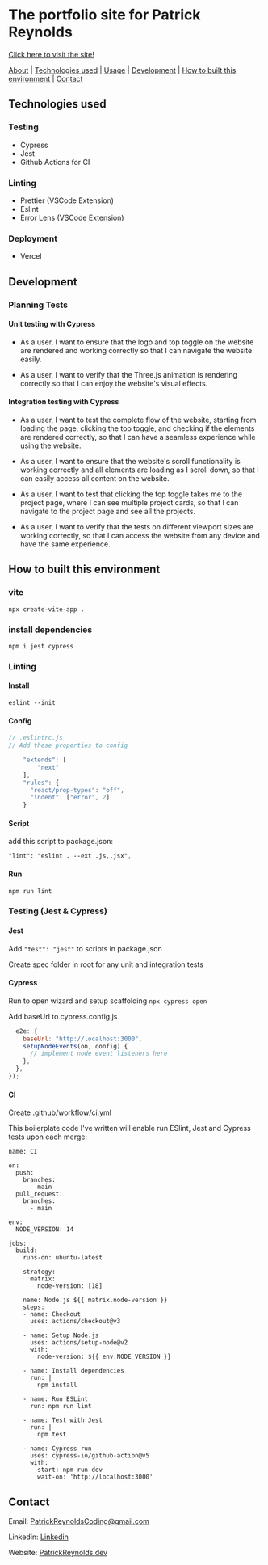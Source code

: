 # The portfolio site for Patrick Reynolds

[Click here to visit the site!](https://patrickreynolds.dev/)

[About](#about) | [Technologies used](#technologies-used) | [Usage](#usage) | [Development](#development) | [How to built this environment](#how-to-built-this-environment) | [Contact](#contact)

## Technologies used

### Testing

- Cypress
- Jest
- Github Actions for CI

### Linting

- Prettier (VSCode Extension)
- Eslint
- Error Lens (VSCode Extension)

### Deployment

- Vercel

## Development

### Planning Tests

#### Unit testing with Cypress

- As a user, I want to ensure that the logo and top toggle on the website are rendered and working correctly so that I can navigate the website easily.

- As a user, I want to verify that the Three.js animation is rendering correctly so that I can enjoy the website's visual effects.

#### Integration testing with Cypress

- As a user, I want to test the complete flow of the website, starting from loading the page, clicking the top toggle, and checking if the elements are rendered correctly, so that I can have a seamless experience while using the website.

- As a user, I want to ensure that the website's scroll functionality is working correctly and all elements are loading as I scroll down, so that I can easily access all content on the website.

- As a user, I want to test that clicking the top toggle takes me to the project page, where I can see multiple project cards, so that I can navigate to the project page and see all the projects.

- As a user, I want to verify that the tests on different viewport sizes are working correctly, so that I can access the website from any device and have the same experience.

## How to built this environment

### vite

`npx create-vite-app .`

### install dependencies

`npm i jest cypress`

### Linting

#### Install

`eslint --init`

#### Config

```Javascript
// .eslintrc.js
// Add these properties to config

    "extends": [
        "next"
    ],
    "rules": {
      "react/prop-types": "off",
      "indent": ["error", 2]
    }
```

#### Script

add this script to package.json:

`"lint": "eslint . --ext .js,.jsx",`

#### Run

`npm run lint`

### Testing (Jest & Cypress)

#### Jest

Add `"test": "jest"` to scripts in package.json

Create spec folder in root for any unit and integration tests

#### Cypress

Run to open wizard and setup scaffolding `npx cypress open`

Add baseUrl to cypress.config.js

```Javascript
  e2e: {
    baseUrl: "http://localhost:3000",
    setupNodeEvents(on, config) {
      // implement node event listeners here
    },
  },
});
```

#### CI

Create .github/workflow/ci.yml

This boilerplate code I've written will enable run ESlint, Jest and Cypress tests upon each merge:

```Github Actions
name: CI

on:
  push:
    branches:
      - main
  pull_request:
    branches:
      - main

env:
  NODE_VERSION: 14

jobs:
  build:
    runs-on: ubuntu-latest

    strategy:
      matrix:
        node-version: [18]

    name: Node.js ${{ matrix.node-version }}
    steps:
    - name: Checkout
      uses: actions/checkout@v3

    - name: Setup Node.js
      uses: actions/setup-node@v2
      with:
        node-version: ${{ env.NODE_VERSION }}

    - name: Install dependencies
      run: |
        npm install

    - name: Run ESLint
      run: npm run lint

    - name: Test with Jest
      run: |
        npm test

    - name: Cypress run
      uses: cypress-io/github-action@v5
      with:
        start: npm run dev
        wait-on: 'http://localhost:3000'

```

## Contact

Email: [PatrickReynoldsCoding@gmail.com](https://mail.google.com/mail/u/0/?fs=1&to=patrickreynoldscoding@gmail.com&su=Hi%20Paddy&body=&tf=cm)

Linkedin: [Linkedin](https://www.linkedin.com/in/reynolds-patrick/)

Website: [PatrickReynolds.dev](https://www.patrickreynolds.dev/)
